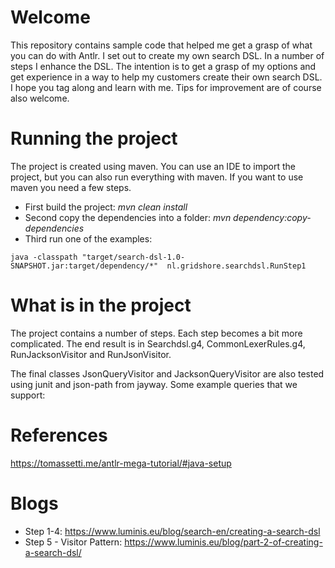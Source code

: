 # Welcome
This repository contains sample code that helped me get a grasp of what you can do with Antlr. I set out to create my own search DSL. In a number of steps I enhance the DSL. The intention is to get a grasp of my options and get experience in a way to help my customers create their own search DSL. I hope you tag along and learn with me. Tips for improvement are of course also welcome.

# Running the project
The project is created using maven. You can use an IDE to import the project, but you can also run everything with maven. If you want to use maven you need a few steps.

- First build the project: *mvn clean install*
- Second copy the dependencies into a folder: *mvn dependency:copy-dependencies*
- Third run one of the examples: 
```
java -classpath "target/search-dsl-1.0-SNAPSHOT.jar:target/dependency/*"  nl.gridshore.searchdsl.RunStep1
```
# What is in the project
The project contains a number of steps. Each step becomes a bit more complicated. The end result is in Searchdsl.g4, CommonLexerRules.g4, RunJacksonVisitor and RunJsonVisitor.

The final classes JsonQueryVisitor and JacksonQueryVisitor are also tested using junit and json-path from jayway. Some example queries that we support:



# References

https://tomassetti.me/antlr-mega-tutorial/#java-setup

# Blogs

- Step 1-4: https://www.luminis.eu/blog/search-en/creating-a-search-dsl
- Step 5 - Visitor Pattern: https://www.luminis.eu/blog/part-2-of-creating-a-search-dsl/

